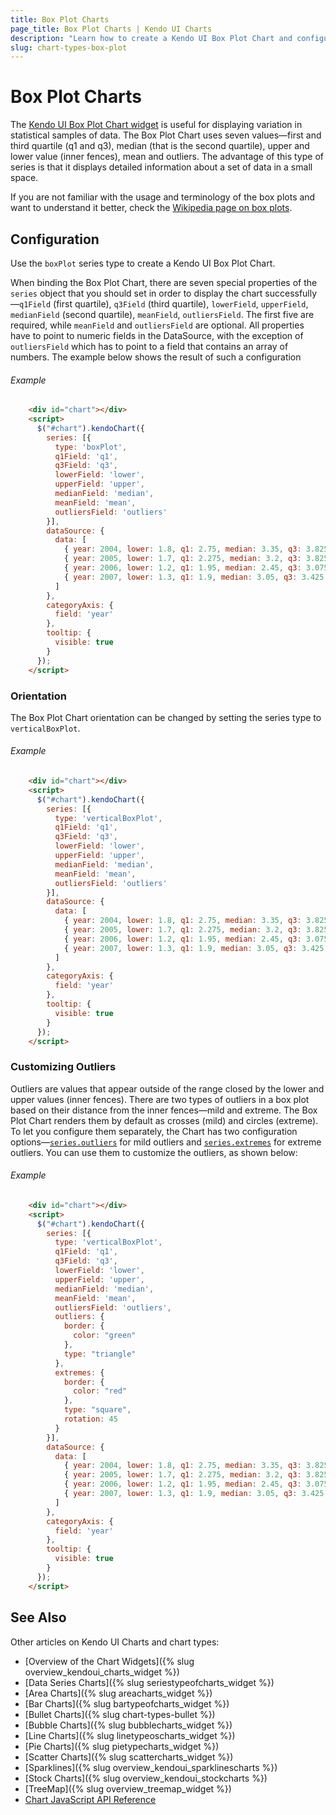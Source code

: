 ```yaml
---
title: Box Plot Charts
page_title: Box Plot Charts | Kendo UI Charts
description: "Learn how to create a Kendo UI Box Plot Chart and configure its options."
slug: chart-types-box-plot
---
```


# Box Plot Charts

The [Kendo UI Box Plot Chart widget](http://demos.telerik.com/kendo-ui/box-plot-charts/index) is useful for displaying variation in statistical samples of data. The Box Plot Chart uses seven values—first and third quartile (q1 and q3), median (that is the second quartile), upper and lower value (inner fences), mean and outliers. The advantage of this type of series is that it displays detailed information about a set of data in a small space.

If you are not familiar with the usage and terminology of the box plots and want to understand it better, check the [Wikipedia page on box plots](https://en.wikipedia.org/wiki/Box_plot).

## Configuration

Use the `boxPlot` series type to create a Kendo UI Box Plot Chart.

When binding the Box Plot Chart, there are seven special properties of the `series` object that you should set in order to display the chart successfully—`q1Field` (first quartile), `q3Field` (third quartile), `lowerField`, `upperField`, `medianField` (second quartile), `meanField`, `outliersField`. The first five are required, while `meanField` and `outliersField` are optional. All properties have to point to numeric fields in the DataSource, with the exception of `outliersField` which has to point to a field that contains an array of numbers. The example below shows the result of such a configuration

###### Example

```html
    <div id="chart"></div>
    <script>
      $("#chart").kendoChart({
        series: [{
          type: 'boxPlot',
          q1Field: 'q1',
          q3Field: 'q3',
          lowerField: 'lower',
          upperField: 'upper',
          medianField: 'median',
          meanField: 'mean',
          outliersField: 'outliers'
        }],
        dataSource: {
          data: [
            { year: 2004, lower: 1.8, q1: 2.75, median: 3.35, q3: 3.825, upper: 4.9, mean: 3.4 },
            { year: 2005, lower: 1.7, q1: 2.275, median: 3.2, q3: 3.825, upper: 5.5, outliers: [0.5, 6.7] },
            { year: 2006, lower: 1.2, q1: 1.95, median: 2.45, q3: 3.075, upper: 3.5, mean: 2.5 },
            { year: 2007, lower: 1.3, q1: 1.9, median: 3.05, q3: 3.425, upper: 4, mean: 2.7, outliers: [7, 8.5] }
          ]
        },
        categoryAxis: {
          field: 'year'
        },
        tooltip: {
          visible: true
        }
      });
    </script>
```

### Orientation

The Box Plot Chart orientation can be changed by setting the series type to `verticalBoxPlot`.

###### Example

```html
    <div id="chart"></div>
    <script>
      $("#chart").kendoChart({
        series: [{
          type: 'verticalBoxPlot',
          q1Field: 'q1',
          q3Field: 'q3',
          lowerField: 'lower',
          upperField: 'upper',
          medianField: 'median',
          meanField: 'mean',
          outliersField: 'outliers'
        }],
        dataSource: {
          data: [
            { year: 2004, lower: 1.8, q1: 2.75, median: 3.35, q3: 3.825, upper: 4.9, mean: 3.4 },
            { year: 2005, lower: 1.7, q1: 2.275, median: 3.2, q3: 3.825, upper: 5.5, outliers: [0.5, 6.7] },
            { year: 2006, lower: 1.2, q1: 1.95, median: 2.45, q3: 3.075, upper: 3.5, mean: 2.5 },
            { year: 2007, lower: 1.3, q1: 1.9, median: 3.05, q3: 3.425, upper: 4, mean: 2.7, outliers: [7, 8.5] }
          ]
        },
        categoryAxis: {
          field: 'year'
        },
        tooltip: {
          visible: true
        }
      });
    </script>
```

### Customizing Outliers

Outliers are values that appear outside of the range closed by the lower and upper values (inner fences). There are two types of outliers in a box plot based on their distance from the inner fences—mild and extreme. The Box Plot Chart renders them by default as crosses (mild) and circles (extreme). To let you configure them separately, the Chart has two configuration options—[`series.outliers`](/api/javascript/dataviz/ui/chart#configuration-series.outliers) for mild outliers and [`series.extremes`](/api/javascript/dataviz/ui/chart#configuration-series.extremes) for extreme outliers. You can use them to customize the outliers, as shown below:

###### Example

```html
    <div id="chart"></div>
    <script>
      $("#chart").kendoChart({
        series: [{
          type: 'verticalBoxPlot',
          q1Field: 'q1',
          q3Field: 'q3',
          lowerField: 'lower',
          upperField: 'upper',
          medianField: 'median',
          meanField: 'mean',
          outliersField: 'outliers',
          outliers: {
            border: {
              color: "green"
            },
            type: "triangle"
          },
          extremes: {
            border: {
              color: "red"
            },
            type: "square",
            rotation: 45
          }
        }],
        dataSource: {
          data: [
            { year: 2004, lower: 1.8, q1: 2.75, median: 3.35, q3: 3.825, upper: 4.9, mean: 3.4 },
            { year: 2005, lower: 1.7, q1: 2.275, median: 3.2, q3: 3.825, upper: 5.5, outliers: [0.5, 6.7] },
            { year: 2006, lower: 1.2, q1: 1.95, median: 2.45, q3: 3.075, upper: 3.5, mean: 2.5 },
            { year: 2007, lower: 1.3, q1: 1.9, median: 3.05, q3: 3.425, upper: 4, mean: 2.7, outliers: [7, 8.5] }
          ]
        },
        categoryAxis: {
          field: 'year'
        },
        tooltip: {
          visible: true
        }
      });
    </script>
```

## See Also

Other articles on Kendo UI Charts and chart types:

* [Overview of the Chart Widgets]({% slug overview_kendoui_charts_widget %})
* [Data Series Charts]({% slug seriestypeofcharts_widget %})
* [Area Charts]({% slug areacharts_widget %})
* [Bar Charts]({% slug bartypeofcharts_widget %})
* [Bullet Charts]({% slug chart-types-bullet %})
* [Bubble Charts]({% slug bubblecharts_widget %})
* [Line Charts]({% slug linetypeoscharts_widget %})
* [Pie Charts]({% slug pietypecharts_widget %})
* [Scatter Charts]({% slug scattercharts_widget %})
* [Sparklines]({% slug overview_kendoui_sparklinescharts %})
* [Stock Charts]({% slug overview_kendoui_stockcharts %})
* [TreeMap]({% slug overview_treemap_widget %})
* [Chart JavaScript API Reference](/api/javascript/dataviz/ui/chart)